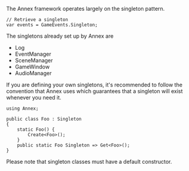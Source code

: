 The Annex framework operates largely on the singleton pattern.

``` CSharp
// Retrieve a singleton
var events = GameEvents.Singleton;
```

The singletons already set up by Annex are
* Log
* EventManager
* SceneManager
* GameWindow
* AudioManager

If you are defining your own singletons, it's recommended to follow the convention that Annex uses which guarantees that a singleton will exist whenever you need it.

``` CSharp
using Annex;

public class Foo : Singleton
{
    static Foo() {
        Create<Foo>();
    }
    public static Foo Singleton => Get<Foo>();
}
```

Please note that singleton classes must have a default constructor.